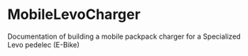 # MobileLevoCharger
Documentation of building a mobile packpack charger for a Specialized Levo pedelec (E-Bike)
